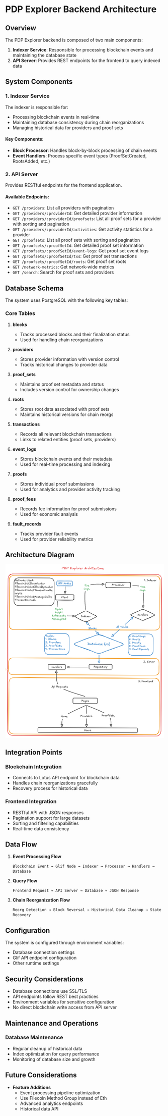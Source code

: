 # PDP Explorer Backend Architecture

## Overview

The PDP Explorer backend is composed of two main components:

1. **Indexer Service**: Responsible for processing blockchain events and maintaining the database state
2. **API Server**: Provides REST endpoints for the frontend to query indexed data

## System Components

### 1. Indexer Service

The indexer is responsible for:

- Processing blockchain events in real-time
- Maintaining database consistency during chain reorganizations
- Managing historical data for providers and proof sets

#### Key Components:

- **Block Processor**: Handles block-by-block processing of chain events
- **Event Handlers**: Process specific event types (ProofSetCreated, RootsAdded, etc.)

### 2. API Server

Provides RESTful endpoints for the frontend application.

#### Available Endpoints:

- `GET /providers`: List all providers with pagination
- `GET /providers/:providerId`: Get detailed provider information
- `GET /providers/:providerId/proofsets`: List all proof sets for a provider with sorting and pagination
- `GET /providers/:providerId/activities`: Get activity statistics for a provider
- `GET /proofsets`: List all proof sets with sorting and pagination
- `GET /proofsets/:proofSetId`: Get detailed proof set information
- `GET /proofsets/:proofSetId/event-logs`: Get proof set event logs
- `GET /proofsets/:proofSetId/txs`: Get proof set transactions
- `GET /proofsets/:proofSetId/roots`: Get proof set roots
- `GET /network-metrics`: Get network-wide metrics
- `GET /search`: Search for proof sets and providers

## Database Schema

The system uses PostgreSQL with the following key tables:

### Core Tables

1. **blocks**

   - Tracks processed blocks and their finalization status
   - Used for handling chain reorganizations

2. **providers**

   - Stores provider information with version control
   - Tracks historical changes to provider data

3. **proof_sets**

   - Maintains proof set metadata and status
   - Includes version control for ownership changes

4. **roots**

   - Stores root data associated with proof sets
   - Maintains historical versions for chain reorgs

5. **transactions**

   - Records all relevant blockchain transactions
   - Links to related entities (proof sets, providers)

6. **event_logs**

   - Stores blockchain events and their metadata
   - Used for real-time processing and indexing

7. **proofs**

   - Stores individual proof submissions
   - Used for analytics and provider activity tracking

8. **proof_fees**

   - Records fee information for proof submissions
   - Used for economic analysis

9. **fault_records**
   - Tracks provider fault events
   - Used for provider reliability metrics

## Architecture Diagram

![System Architecture Diagram](./assets/pdp-arch.png)

## Integration Points

### Blockchain Integration

- Connects to Lotus API endpoint for blockchain data
- Handles chain reorganizations gracefully
- Recovery process for historical data

### Frontend Integration

- RESTful API with JSON responses
- Pagination support for large datasets
- Sorting and filtering capabilities
- Real-time data consistency

## Data Flow

1. **Event Processing Flow**

   ```
   Blockchain Event → Glif Node → Indexer → Processor → Handlers → Database
   ```

2. **Query Flow**

   ```
   Frontend Request → API Server → Database → JSON Response
   ```

3. **Chain Reorganization Flow**
   ```
   Reorg Detection → Block Reversal → Historical Data Cleanup → State Recovery
   ```

## Configuration

The system is configured through environment variables:

- Database connection settings
- Glif API endpoint configuration
- Other runtime settings

## Security Considerations

- Database connections use SSL/TLS
- API endpoints follow REST best practices
- Environment variables for sensitive configuration
- No direct blockchain write access from API server

## Maintenance and Operations

### Database Maintenance

- Regular cleanup of historical data
- Index optimization for query performance
- Monitoring of database size and growth

## Future Considerations

- **Feature Additions**
  - Event processing pipeline optimization
  - Use Filecoin Method Group instead of Eth
  - Advanced analytics endpoints
  - Historical data API
